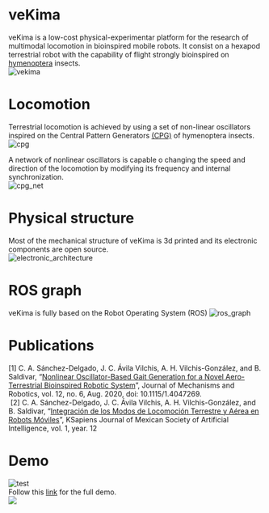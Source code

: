 # veKima
veKima is a low-cost physical-experimentar platform for the research of multimodal locomotion in bioinspired mobile robots.
It consist on a hexapod terrestrial robot with the capability of flight strongly bioinspired on [hymenoptera](https://es.wikipedia.org/wiki/Hymenoptera) insects.<br>
![vekima](https://user-images.githubusercontent.com/107052856/199059401-594f34c9-c5d4-4e0f-857a-7e1106deb5cf.png)


# Locomotion
Terrestrial locomotion is achieved by using a set of non-linear oscillators inspired on the Central Pattern Generators [(CPG)](https://en.wikipedia.org/wiki/Central_pattern_generator) of hymenoptera insects.<br>
![cpg](https://user-images.githubusercontent.com/107052856/199059199-a7511b83-c7f4-480e-951d-9b1373064ecf.png)


A network of nonlinear oscillators is capable o changing the speed and direction of the locomotion by modifying its frequency and internal synchronization.<br>
![cpg_net](https://user-images.githubusercontent.com/107052856/199052278-242759b0-e2d1-4ae1-9394-7f67574a4cef.png)

# Physical structure
Most of the mechanical structure of veKima is 3d printed and its electronic components are open source.<br>
![electronic_architecture](https://user-images.githubusercontent.com/107052856/199058225-04332860-b5f0-4b3e-a8ad-2af44bbb3a5d.png)

# ROS graph
veKima is fully based on the Robot Operating System (ROS)
![ros_graph](https://user-images.githubusercontent.com/107052856/199058838-eecf3194-44ed-4a07-8108-6e7dce1439b1.png)

# Publications
[1] C. A. Sánchez-Delgado, J. C. Ávila Vilchis, A. H. Vilchis-González, and B. Saldivar, “[Nonlinear Oscillator-Based Gait Generation for a Novel Aero-Terrestrial Bioinspired Robotic System](https://doi.org/10.1115/1.4047269)”, Journal of Mechanisms and Robotics, vol. 12, no. 6, Aug. 2020, doi: 10.1115/1.4047269.<br>
‌
[2] C. A. Sánchez-Delgado, J. C. Ávila Vilchis, A. H. Vilchis-González, and B. Saldivar, “[Integración de los Modos de Locomoción Terrestre y Aérea en Robots Móviles](http://smia.mx/komputersapiens/publicaciones.html)”, KSapiens Journal of Mexican Society of Artificial Intelligence, vol. 1, year. 12

# Demo
![test](https://user-images.githubusercontent.com/107052856/199052825-3dac8b66-383d-4ab7-987e-da511c15c764.png)
<br>
Follow this [link](https://www.youtube.com/watch?v=VcLnfnzkvF8) for the full demo.
<br>
![](https://github.com/istarendil/vekima/blob/main/media/aeroterrestrial_transition.gif)
